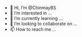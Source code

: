 - 👋 Hi, I’m @ChinmayBS
- 👀 I’m interested in ...
- 🌱 I’m currently learning ...
- 💞️ I’m looking to collaborate on ...
- 📫 How to reach me ...

<!---
ChinmayBS/ChinmayBS is a ✨ special ✨ repository because its `README.md` (this file) appears on your GitHub profile.
You can click the Preview link to take a look at your changes.
--->

